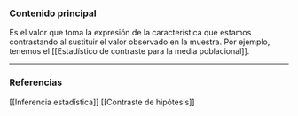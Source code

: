 ### Contenido principal

Es el valor que toma la expresión de la característica que estamos contrastando al sustituir el valor observado en la muestra. Por ejemplo, tenemos el [[Estadístico de contraste para la media poblacional]].

--- 
### Referencias

[[Inferencia estadística]]
[[Contraste de hipótesis]]